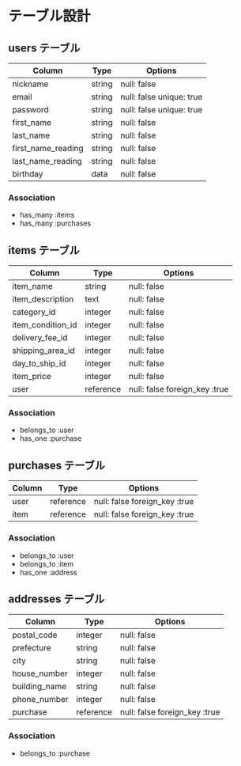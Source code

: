 # テーブル設計

## users テーブル

| Column             | Type    | Options                  |
| ------------------ | ------- | ------------------------ |
| nickname           | string  | null: false              |
| email              | string  | null: false unique: true |
| password           | string  | null: false unique: true |
| first_name         | string  | null: false              |
| last_name          | string  | null: false              |
| first_name_reading | string  | null: false              |
| last_name_reading  | string  | null: false              |
| birthday           | data    | null: false              |


### Association
- has_many :items
- has_many :purchases

## items テーブル

| Column              | Type      | Options                      |
| ------------------- | ---------- | ---------------------------- |
| item_name           | string     | null: false                  |
| item_description    | text       | null: false                  |
| category_id         | integer    | null: false                 |
| item_condition_id   | integer    | null: false                 |
| delivery_fee_id     | integer    | null: false                 |
| shipping_area_id    | integer    | null: false                 |
| day_to_ship_id      | integer    | null: false                 |
| item_price          | integer    | null: false                  |
| user                | reference  | null: false foreign_key :true|


### Association

- belongs_to :user
- has_one :purchase

## purchases テーブル

| Column              | Type      | Options                      |
| ------------------- | --------- | ---------------------------- |
| user                | reference | null: false foreign_key :true|
| item                | reference | null: false foreign_key :true|

### Association

- belongs_to :user
- belongs_to :item
- has_one :address


## addresses テーブル

| Column          | Type      | Options                      |
| --------------- | --------- | ---------------------------- |
| postal_code     | integer   | null: false                  |
| prefecture      | string    | null: false                  |
| city            | string    | null: false                  |
| house_number    | integer   | null: false                  |
| building_name   | string    | null: false                  |
| phone_number    | integer   | null: false                  |
| purchase        | reference | null: false foreign_key :true|


### Association

- belongs_to :purchase

